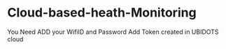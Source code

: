 # Cloud-based-heath-Monitoring
You Need ADD your WifiID and Password
Add Token created in UBIDOTS cloud 
